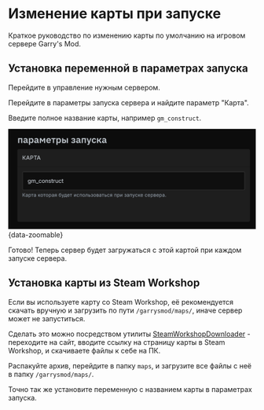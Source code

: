 <script setup>
import GmodLogo from '/components/GmodLogo.vue';
</script>

# <GmodLogo>Изменение карты при запуске</GmodLogo>

Краткое руководство по изменению карты по умолчанию на игровом сервере Garry's Mod.

## Установка переменной в параметрах запуска

Перейдите в управление нужным сервером.

Перейдите в параметры запуска сервера и найдите параметр "Карта".

Введите полное название карты, например `gm_construct`.

![map in startup parameters](/images/games/gmod/map.png){data-zoomable}

Готово! Теперь сервер будет загружаться с этой картой при каждом запуске сервера.

## Установка карты из Steam Workshop

Если вы используете карту со Steam Workshop, её рекомендуется скачать вручную и загрузить по пути `/garrysmod/maps/`, иначе сервер может не запуститься.

Сделать это можно посредством утилиты [SteamWorkshopDownloader](https://steamworkshopdownloader.io) - переходите на сайт, вводите ссылку на страницу карты в Steam Workshop, и скачиваете файлы к себе на ПК.

Распакуйте архив, перейдите в папку `maps`, и загрузите все файлы с неё в папку `/garrysmod/maps/`.

Точно так же установите переменную с названием карты в параметрах запуска.
